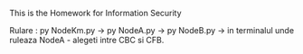  This is the Homework for Information Security
 
 
 
 Rulare : py NodeKm.py -> py NodeA.py -> py NodeB.py -> in terminalul unde ruleaza NodeA - alegeti intre CBC si CFB. 
